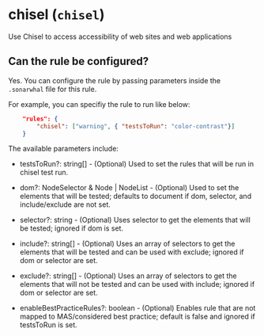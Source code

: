 # chisel (`chisel`)

Use Chisel to access accessibility of web sites and web applications

## Can the rule be configured?

Yes. You can configure the rule by passing parameters inside the `.sonarwhal`
file for this rule.

For example, you can specifiy the rule to run like below:

```json
    "rules": {
        "chisel": ["warning", { "testsToRun": "color-contrast"}]
    }
```

The available parameters include:

* testsToRun?: string[] - (Optional) Used to set the rules that will be run
    in chisel test run.

* dom?: NodeSelector & Node | NodeList - (Optional) Used to set the elements
    that will be tested; defaults to document if dom, selector, and include/exclude
    are not set.

* selector?: string - (Optional) Uses selector to get the elements that will
    be tested; ignored if dom is set.

* include?: string[] - (Optional) Uses an array of selectors to get the
    elements that will be tested and can be used with exclude; ignored if dom or
    selector are set.

* exclude?: string[] - (Optional) Uses an array of selectors to get the
    elements that will not be tested and can be used with include; ignored if
    dom or selector are set.

* enableBestPracticeRules?: boolean - (Optional) Enables rule that are not
    mapped to MAS/considered best practice; default is false and ignored if
    testsToRun is set.
